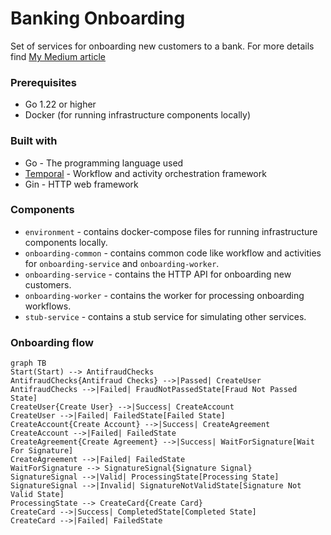 # Banking Onboarding

Set of services for onboarding new customers to a bank.
For more details find [My Medium article](https://medium.com)

### Prerequisites

- Go 1.22 or higher
- Docker (for running infrastructure components locally)

### Built with

- Go - The programming language used
- [Temporal](https://temporal.io/) - Workflow and activity orchestration framework
- Gin - HTTP web framework

### Components

- `environment` - contains docker-compose files for running infrastructure components locally.
- `onboarding-common` - contains common code like workflow and activities for `onboarding-service` and `onboarding-worker`.
- `onboarding-service` - contains the HTTP API for onboarding new customers.
- `onboarding-worker` - contains the worker for processing onboarding workflows.
- `stub-service` - contains a stub service for simulating other services.

### Onboarding flow

```mermaid
graph TB
Start(Start) --> AntifraudChecks
AntifraudChecks{Antifraud Checks} -->|Passed| CreateUser
AntifraudChecks -->|Failed| FraudNotPassedState[Fraud Not Passed State]
CreateUser{Create User} -->|Success| CreateAccount
CreateUser -->|Failed| FailedState[Failed State]
CreateAccount{Create Account} -->|Success| CreateAgreement
CreateAccount -->|Failed| FailedState
CreateAgreement{Create Agreement} -->|Success| WaitForSignature[Wait For Signature]
CreateAgreement -->|Failed| FailedState
WaitForSignature --> SignatureSignal{Signature Signal}
SignatureSignal -->|Valid| ProcessingState[Processing State]
SignatureSignal -->|Invalid| SignatureNotValidState[Signature Not Valid State]
ProcessingState --> CreateCard{Create Card}
CreateCard -->|Success| CompletedState[Completed State]
CreateCard -->|Failed| FailedState
```